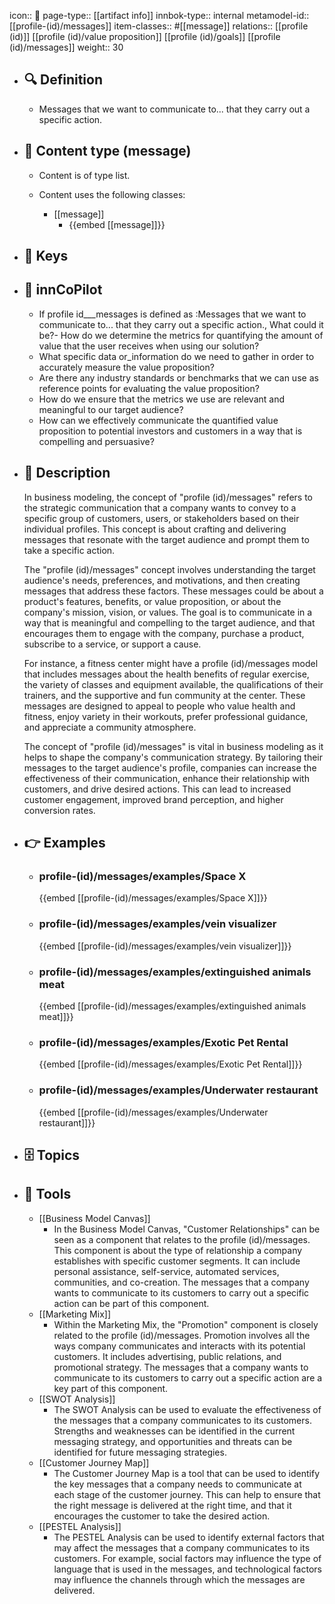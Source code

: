 icon:: 🧿
page-type:: [[artifact info]]
innbok-type:: internal
metamodel-id:: [[profile-(id)/messages]]
item-classes:: #[[message]]
relations:: [[profile (id)]] [[profile (id)/value proposition]] [[profile (id)/goals]] [[profile (id)/messages]]
weight:: 30

- ## 🔍 Definition
  - Messages that we want to communicate to... that they carry out a specific action.
- ## 📰 Content type (message)
  - Content is of type list.
  
  - Content uses the following classes:
    - [[message]]
      - {{embed [[message]]}}
  
- ## 🔑 Keys
  
- ## 🤖 innCoPilot
  - If profile id___messages is defined as :Messages that we want to communicate to... that they carry out a specific action., What could it be?- How do we determine the metrics for quantifying the amount of value that the user receives when using our solution?
  - What specific data or_information do we need to gather in order to accurately measure the value proposition?
  - Are there any industry standards or benchmarks that we can use as reference points for evaluating the value proposition?
  - How do we ensure that the metrics we use are relevant and meaningful to our target audience?
  - How can we effectively communicate the quantified value proposition to potential investors and customers in a way that is compelling and persuasive?
- ## 📖 Description
  In business modeling, the concept of "profile (id)/messages" refers to the strategic communication that a company wants to convey to a specific group of customers, users, or stakeholders based on their individual profiles. This concept is about crafting and delivering messages that resonate with the target audience and prompt them to take a specific action.
  
  The "profile (id)/messages" concept involves understanding the target audience's needs, preferences, and motivations, and then creating messages that address these factors. These messages could be about a product's features, benefits, or value proposition, or about the company's mission, vision, or values. The goal is to communicate in a way that is meaningful and compelling to the target audience, and that encourages them to engage with the company, purchase a product, subscribe to a service, or support a cause.
  
  For instance, a fitness center might have a profile (id)/messages model that includes messages about the health benefits of regular exercise, the variety of classes and equipment available, the qualifications of their trainers, and the supportive and fun community at the center. These messages are designed to appeal to people who value health and fitness, enjoy variety in their workouts, prefer professional guidance, and appreciate a community atmosphere.
  
  The concept of "profile (id)/messages" is vital in business modeling as it helps to shape the company's communication strategy. By tailoring their messages to the target audience's profile, companies can increase the effectiveness of their communication, enhance their relationship with customers, and drive desired actions. This can lead to increased customer engagement, improved brand perception, and higher conversion rates.
- ## 👉 Examples
  - ### profile-(id)/messages/examples/Space X
    {{embed [[profile-(id)/messages/examples/Space X]]}}
  - ### profile-(id)/messages/examples/vein visualizer
    {{embed [[profile-(id)/messages/examples/vein visualizer]]}}
  - ### profile-(id)/messages/examples/extinguished animals meat
    {{embed [[profile-(id)/messages/examples/extinguished animals meat]]}}
  - ### profile-(id)/messages/examples/Exotic Pet Rental
    {{embed [[profile-(id)/messages/examples/Exotic Pet Rental]]}}
  - ### profile-(id)/messages/examples/Underwater restaurant
    {{embed [[profile-(id)/messages/examples/Underwater restaurant]]}}
  
- ## 🗄️ Topics
  
- ## 🧰 Tools
  - [[Business Model Canvas]]
    - In the Business Model Canvas, "Customer Relationships" can be seen as a component that relates to the profile (id)/messages. This component is about the type of relationship a company establishes with specific customer segments. It can include personal assistance, self-service, automated services, communities, and co-creation. The messages that a company wants to communicate to its customers to carry out a specific action can be part of this component.
  - [[Marketing Mix]]
    - Within the Marketing Mix, the "Promotion" component is closely related to the profile (id)/messages. Promotion involves all the ways company communicates and interacts with its potential customers. It includes advertising, public relations, and promotional strategy. The messages that a company wants to communicate to its customers to carry out a specific action are a key part of this component.
  - [[SWOT Analysis]]
    - The SWOT Analysis can be used to evaluate the effectiveness of the messages that a company communicates to its customers. Strengths and weaknesses can be identified in the current messaging strategy, and opportunities and threats can be identified for future messaging strategies.
  - [[Customer Journey Map]]
    - The Customer Journey Map is a tool that can be used to identify the key messages that a company needs to communicate at each stage of the customer journey. This can help to ensure that the right message is delivered at the right time, and that it encourages the customer to take the desired action.
  - [[PESTEL Analysis]]
    - The PESTEL Analysis can be used to identify external factors that may affect the messages that a company communicates to its customers. For example, social factors may influence the type of language that is used in the messages, and technological factors may influence the channels through which the messages are delivered.

